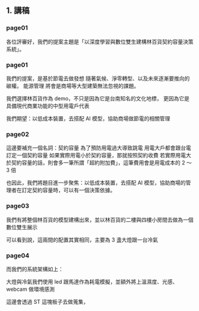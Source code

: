 ## 1. 講稿

### page01

各位評審好，我們的提案主題是「以深度學習與數位雙生建構林百貨契約容量決策系統」。

### page01

我們的提案，是基於節電去做發想
隨著氣候、淨零轉型、以及未來逐漸要推向的碳權。
能源管理 將會是商場等大型建築無法忽視的課題。

我們選擇林百貨作為 demo，不只是因為它是台南知名的文化地標，
更因為它是具備現代商業功能的中型用電戶代表

我們期望：以低成本裝置，去搭配 AI 模型，協助商場做節電的相關管理

### page02

這邊要補充一個名詞：契約容量
為了預防用電過大導致跳電
用電大戶都會跟台電訂定一個契約容量
如果實際用電小於契約容量，那就按照契約收費
若實際用電大於契約容量的話，則會多一筆所謂「超約附加費」，這筆費用會是用電成本的 2 ～ 3 倍

也因此，我們將題目進一步聚焦：以低成本裝置，去搭配 AI 模型，協助商場的管理者在訂定契約容量時，可以有一個決策依據。

### page03

我們有將整個林百貨的模型建構出來，並以林百貨的二樓與四樓小房間去做為一個數位雙生展示

可以看到說，這兩間的配置其實相同，主要為 3 盞大燈跟一台冷氣

### page04

而我們的系統架構如上：

大燈與冷氣我們使用 led 跟馬達作為耗電模擬，並額外將上溫濕度、光感、webcam 做環境感測

這邊會透過 ST 這塊板子去做蒐集，
